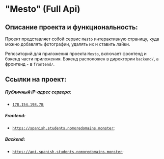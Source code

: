 # "Mesto" (Full Api)

## Описание проекта и функциональность:
Проект представляет собой сервис `Mesto` интерактивную страницу, куда можно добавлять фотографии, удалять их и ставить лайки.

Репозиторий для приложения проекта `Mesto`, включает фронтенд и бэкенд части приложения.
Бэкенд расположен в директории `backend/`, а фронтенд - в `frontend/`. 

## Ссылки на проект:
##### Публичный IP-адрес сервера:
* [`178.154.198.78`](http://178.154.198.78);
##### Frontend:
* [`https://spanish.students.nomoredomains.monster`](https://spanish.students.nomoredomains.monster);
##### Backend:
* [`https://api.spanish.students.nomoredomains.monster`](https://api.spanish.students.nomoredomains.monster);

